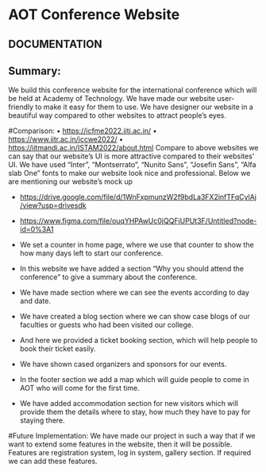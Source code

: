 # AOT Conference Website

## DOCUMENTATION

## Summary: 
We build this conference website for the international conference which will be held at Academy of Technology. We have made our website user-friendly to make it easy for them to use. We have designer our website in a beautiful way compared to other websites to attract people’s eyes.

#Comparison:
•	https://icfme2022.iiti.ac.in/
•	https://www.iitr.ac.in/iccwe2022/
•	https://iitmandi.ac.in/ISTAM2022/about.html
Compare to above websites we can say that our website’s UI is more attractive compared to their websites’ UI. We have used “Inter”, “Montserrato”, “Nunito Sans”, “Josefin Sans”, “Alfa slab One” fonts to make our website look nice and professional. Below we are mentioning our website’s mock up
-   https://drive.google.com/file/d/1WnFxpmunzW2f9bdLa3FX2infTFqCylAj/view?usp=drivesdk
-	https://www.figma.com/file/ouqYHPAwUc0jQQFjUPUt3F/Untitled?node-id=0%3A1

-	We set a counter in home page, where we use that counter to show the how many days left to start our conference. 
-	In this website we have added a section “Why you should attend the conference” to give a summary about the conference. 
-	We have made section where we can see the events according to day and date. 
-	We have created a blog section where we can show case blogs of our faculties or guests who had been visited our college. 
-	And here we provided a ticket booking section, which will help people to book their ticket easily. 
-	We have shown cased organizers and sponsors for our events. 
-	In the footer section we add a map which will guide people to come in AOT who will come for the first time. 
-	We have added accommodation section for new visitors which will provide them the details where to stay, how much they have to pay for staying there.

#Future Implementation: 
We have made our project in such a way that if we want to extend some features in the website, then it will be possible. Features are registration system, log in system, gallery section. If required we can add these features. 






